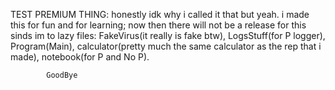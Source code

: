 TEST PREMIUM THING:
honestly idk why i called it that but yeah.
i made this for fun and for learning;
now then there will not be a release for this sinds im to lazy
files:
FakeVirus(it really is fake btw),
LogsStuff(for P logger),
Program(Main),
calculator(pretty much the same calculator as the rep that i made),
notebook(for P and No P).

`         GoodBye         `
